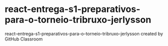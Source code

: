 # react-entrega-s1-preparativos-para-o-torneio-tribruxo-jerlysson
react-entrega-s1-preparativos-para-o-torneio-tribruxo-jerlysson created by GitHub Classroom


